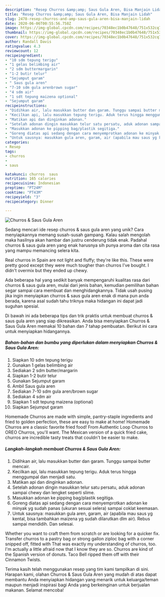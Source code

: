 ```yaml
---
description: "Resep Churros &amp;amp; Saus Gula Aren, Bisa Manjain Lidah"
title: "Resep Churros &amp;amp; Saus Gula Aren, Bisa Manjain Lidah"
slug: 2478-resep-churros-and-amp-saus-gula-aren-bisa-manjain-lidah
date: 2020-06-06T00:55:56.758Z
image: https://img-global.cpcdn.com/recipes/70348ec1b0b47648/751x532cq70/churros-saus-gula-aren-foto-resep-utama.jpg
thumbnail: https://img-global.cpcdn.com/recipes/70348ec1b0b47648/751x532cq70/churros-saus-gula-aren-foto-resep-utama.jpg
cover: https://img-global.cpcdn.com/recipes/70348ec1b0b47648/751x532cq70/churros-saus-gula-aren-foto-resep-utama.jpg
author: Randall Davis
ratingvalue: 4.3
reviewcount: 12
recipeingredient:
- "10 sdm tepung terigu"
- "1 gelas belimbing air"
- "2 sdm buttermargarin"
- "1-2 butir telur"
- "Sejumput garam"
- " Saus gula aren"
- "7-10 sdm gula arenbrown sugar"
- "4 sdm air"
- "1 sdt tepung maizena optional"
- "Sejumput garam"
recipeinstructions:
- "Didihkan air, lalu masukkan butter dan garam. Tunggu sampai butter mencair."
- "Kecilkan api, lalu masukkan tepung terigu. Aduk terus hingga menggumpal dan menjadi satu."
- "Matikan api dan dinginkan adonan."
- "Setelah adonan dingin masukkan telur satu persatu, aduk adonan sampai chewy dan lengket seperti slime."
- "Masukkan adonan ke pipping bag/plastik segitiga."
- "Goreng diatas api sedang dengan cara menyemprotkan adonan ke minyak yg sudah panas (ukuran sesuai selera) sampai coklat keemasan."
- "Untuk sausnya: masukkan gula aren, garam, air (apabila mau saus yg kental, bisa tambahkan maizena yg sudah dilarutkan dlm air). Rebus sampai mendidih. Dan selesai."
categories:
- Resep
tags:
- churros
- 
- saus

katakunci: churros  saus 
nutrition: 165 calories
recipecuisine: Indonesian
preptime: "PT24M"
cooktime: "PT43M"
recipeyield: "3"
recipecategory: Dinner

---
```



![Churros &amp; Saus Gula Aren](https://img-global.cpcdn.com/recipes/70348ec1b0b47648/751x532cq70/churros-saus-gula-aren-foto-resep-utama.jpg)

Sedang mencari ide resep churros &amp; saus gula aren yang unik? Cara menyiapkannya memang susah-susah gampang. Kalau salah mengolah maka hasilnya akan hambar dan justru cenderung tidak enak. Padahal churros &amp; saus gula aren yang enak harusnya sih punya aroma dan cita rasa yang mampu memancing selera kita.

Real churros in Spain are not light and fluffy; they&#39;re like this. These were pretty good except they were much tougher than churros I&#39;ve bought. I didn&#39;t overmix but they ended up chewy.

Ada beberapa hal yang sedikit banyak mempengaruhi kualitas rasa dari churros &amp; saus gula aren, mulai dari jenis bahan, kemudian pemilihan bahan segar sampai cara membuat dan menghidangkannya. Tidak usah pusing jika ingin menyiapkan churros &amp; saus gula aren enak di mana pun anda berada, karena asal sudah tahu triknya maka hidangan ini dapat jadi suguhan spesial.


Di bawah ini ada beberapa tips dan trik praktis untuk membuat churros &amp; saus gula aren yang siap dikreasikan. Anda bisa menyiapkan Churros &amp; Saus Gula Aren memakai 10 bahan dan 7 tahap pembuatan. Berikut ini cara untuk menyiapkan hidangannya.

<!--inarticleads1-->

##### Bahan-bahan dan bumbu yang diperlukan dalam menyiapkan Churros &amp; Saus Gula Aren:

1. Siapkan 10 sdm tepung terigu
1. Gunakan 1 gelas belimbing air
1. Sediakan 2 sdm butter/margarin
1. Siapkan 1-2 butir telur
1. Gunakan Sejumput garam
1. Ambil  Saus gula aren
1. Sediakan 7-10 sdm gula aren/brown sugar
1. Sediakan 4 sdm air
1. Siapkan 1 sdt tepung maizena (optional)
1. Siapkan Sejumput garam


Homemade Churros are made with simple, pantry-staple ingredients and fried to golden perfection, these are easy to make at home! Homemade Churros are a classic favorite fried food! From Authentic Loop Churros to OREO Churros, you&#39;ll want. The Mexican version of a quick fried cake, churros are incredible tasty treats that couldn&#39;t be easier to make. 

<!--inarticleads2-->

##### Langkah-langkah membuat Churros &amp; Saus Gula Aren:

1. Didihkan air, lalu masukkan butter dan garam. Tunggu sampai butter mencair.
1. Kecilkan api, lalu masukkan tepung terigu. Aduk terus hingga menggumpal dan menjadi satu.
1. Matikan api dan dinginkan adonan.
1. Setelah adonan dingin masukkan telur satu persatu, aduk adonan sampai chewy dan lengket seperti slime.
1. Masukkan adonan ke pipping bag/plastik segitiga.
1. Goreng diatas api sedang dengan cara menyemprotkan adonan ke minyak yg sudah panas (ukuran sesuai selera) sampai coklat keemasan.
1. Untuk sausnya: masukkan gula aren, garam, air (apabila mau saus yg kental, bisa tambahkan maizena yg sudah dilarutkan dlm air). Rebus sampai mendidih. Dan selesai.


Whether you want to craft them from scratch or are looking for a quicker fix. Transfer churros to a pastry bag or strong gallon ziploc bag with a corner snipped off, fitted with That was exactly my understanding of churros, too. I&#39;m actually a little afraid now that I know they are so. Churros are kind of the Spanish version of donuts. Taco Bell ripped them off with their Cinnamon Twists. 

Terima kasih telah menggunakan resep yang tim kami tampilkan di sini. Harapan kami, olahan Churros &amp; Saus Gula Aren yang mudah di atas dapat membantu Anda menyiapkan hidangan yang menarik untuk keluarga/teman maupun menjadi inspirasi bagi Anda yang berkeinginan untuk berjualan makanan. Selamat mencoba!
